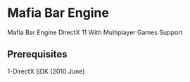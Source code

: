 # Mafia Bar Engine
Mafia Bar Engine DirectX 11 With Multiplayer Games Support
## Prerequisites
1-DirectX SDK (2010 June)
